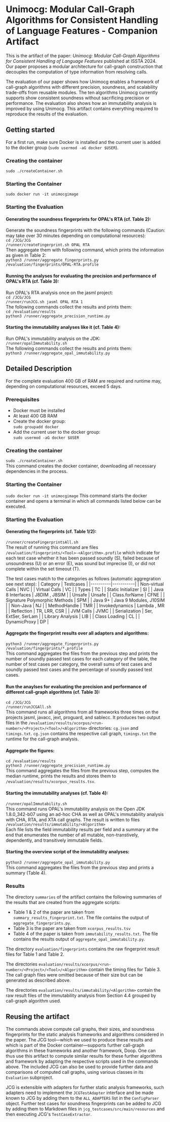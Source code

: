 # Unimocg: Modular Call-Graph Algorithms for Consistent Handling of Language Features - Companion Artifact

This is the artifact of the paper:
_Unimocg: Modular Call-Graph Algorithms for Consistent Handling of Language Features_ published at ISSTA 2024.
Our paper proposes a modular architecture for call-graph construction that decouples the computation of type information from resolving calls.

The evaluation of our paper shows how Unimocg enables a framework of call-graph algorithms with different precision, soundness, and scalability trade-offs from reusable modules.
The ten algorithms Unimocg currently supports show consistent soundness without sacrificing precision or performance.
The evaluation also shows how an immutability analysis is improved by using Unimocg.
This artifact contains everything required to reproduce the results of the evaluation.

## Getting started
For a first run, make sure Docker is installed and the current user is added to the docker group (`sudo usermod -aG docker $USER`).   

### Creating the container
`sudo ./createContainer.sh`

### Starting the Container
`sudo docker run -it unimocgimage`

### Starting the Evaluation

#### Generating the soundness fingerprints for OPAL's RTA (cf. Table 2):   
Generate the soundness fingerprints with the following commands (Caution: may take over 30 minutes depending on computational resources):    
`cd /JCG/JCG`   
`/runner/createFingerprint.sh OPAL RTA`    
Then aggregate them with following command, which prints the information as given in Table 2:    
`python3 /runner/aggregate_fingerprints.py /evaluation/fingerprints/OPAL-RTA.profile` 

#### Running the analyses for evaluating the precision and performance of OPAL's RTA (cf. Table 3):   
Run OPAL's RTA analysis once on the jasml project:    
`cd /JCG/JCG`    
`/runner/runJCG.sh jasml OPAL RTA 1`  
The following commands collect the results and prints them:    
`cd /evaluation/results`   
`python3 /runner/aggregate_precision_runtime.py`   

#### Starting the immutability analyses like it (cf. Table 4):    
Run OPAL's immutability analysis on the JDK:    
`/runner/opalImmutability.sh`    
The following commands collect the results and prints them:  
`python3 /runner/aggregate_opal_immutability.py`

## Detailed Description
For the complete evaluation 400 GB of RAM are required and runtime may, depending on computational resources, exceed 5 days.

### Prerequisites
- Docker must be installed
- At least 400 GB RAM
- Create the docker group:   
  `sudo groupadd docker`
- Add the current user to the docker group:  
  `sudo usermod -aG docker $USER`

### Creating the container
`sudo ./createContainer.sh`    
This command creates the docker container, downloading all necessary dependencies in the process.

### Starting the Container
`sudo docker run -it unimocgimage` 
This command starts the docker container and opens a terminal in which all commands listed below can be executed.

### Starting the Evaluation

#### Generating the fingerprints (cf. Table 1/2):              
`/runner/createFingerprintsAll.sh`  
The result of running this command are files `/evaluation/fingerprints/<Tool>-<Algorithm>.profile` which indicate for each test case whether it has been passed soundly (S), failed because of unsoundness (U) or an error (E), was sound but imprecise (I), or did not complete within the set timeout (T).

The test cases match to the categories as follows (automatic aggregration see next step):
| Category | Testcases | 
|----------|-----------|
| Non-virtual Calls | NVC |
| Virtual Calls | VC |
| Types | TC |
| Static Initializer | SI |
| Java 8 Interfaces | J8DIM , J8SIM |
| Unsafe | Unsafe |
| Class.forName | CFNE |
| Signature Polymorphic Methods | SPM |
| Java 9+ | Java 9 Modules, J10SIM |
| Non-Java | NJ |
| MethodHandle | TMR |
| Invokedynamics | Lambda , MR |
| Reflection | TR, LRR, CSR |
| JVM Calls | JVMC |
| Serialization | Ser, ExtSer, SerLam |
| Library Analysis | LIB |
| Class Loading | CL |
| DynamicProxy | DP |

#### Aggregate the fingerprint results over all adapters and algorithms:    
`python3 /runner/aggregate_fingerprints.py /evaluation/fingerprints/*.profile`  
This command aggregates the files from the previous step and prints the number of soundly passed test cases for each category of the table, the number of test cases per category, the overall sums of test cases and soundly passed test cases and the percentage of soundly passed test cases.

#### Run the anaylses for evaluating the precision and performance of different call-graph algorithms (cf. Table 3):   
`cd /JCG/JCG`  
`/runner/runJCGAll.sh`    
This command runs all algorithms from all frameworks three times on the projects jasml, javacc, jext, proguard, and sablecc.
It produces two output files in the `/evaluation/results/xcorpus/<run-number>/<Project>/<Tool>/<Algorithm>` directories: `cg.json` and `timings.txt`.
`cg.json` contains the respective call graph, `timings.txt` the runtime for the call-graph analysis.

#### Aggregate the figures:    
`cd /evaluation/results`     
`python3 /runner/aggregate_precision_runtime.py`    
This command aggregates the files from the previous step, computes the median runtime, prints the results and stores them to `/evaluation/results/xcorpus_results.tsv`.

#### Starting the immutability analyses (cf. Table 4):        
`/runner/opalImmutability.sh`  
This command runs OPAL's immutability analysis on the Open JDK 1.8.0_342-b07 using an ad-hoc CHA as well as OPAL's immutability analysis with CHA, RTA, and XTA call graphs.
The result is written to files `/evaluation/results/immutability/<Algorithm>`  
Each file lists the field immutability results per field and a summary at the end that enumerates the number of all mutable, non-transtively, dependently, and transitively immutable fields.     

#### Starting the overview script of the immutability analyses:    
`python3 /runner/aggregate_opal_immutability.py`    
This command aggregates the files from the previous step and prints a summary (Table 4).

### Results
The directory `summaries` of the artifact contains the following summaries of the results that are created from the aggregate scripts:  
* Table 1 & 2 of the paper are taken from `summary_results_fingerprint.txt`. The file contains the output of `aggregate_fingerprints.py`.
* Table 3 is the paper are taken from `xcorpus_results.tsv`
* Table 4 of the paper is taken from `immutability_results.txt`. The file contains the results output of `aggregate_opal_immutability.py`.

The directory `evaluation/fingerprints` contains the raw fingerprint result files for Table 1 and Table 2.

The directories `evaluation/results/xcorpus/<run-number>/<Project>/<Tool>/<Algorithm>` contain the timing files for Table 3. The call graph files were omitted because of their size but can be generated as described above.

The directories `evaluation/results/immutability/<Algorithm>` contain the raw result files of the immutability analysis from Section 4.4 grouped by call-graph algorithm used.

## Reusing the artifact

The commands above compute call graphs, their sizes, and soundness fingerprints for the static analysis frameworks and algorithms considered in the paper.
The JCG tool—which we used to produce these results and which is part of the Docker container—supports further call-graph algorithms in these frameworks and another framework, Doop.
One can thus use this artifact to compute similar results for these further algorithms and framework by adapting the respective scripts used in the commands above.
The included JCG can also be used to provide further data and comparisons of computed call graphs, using various classes in its `Evaluation` subproject.

JCG is extensible with adapters for further static analysis frameworks, such adapters need to implement the `JCGTestAdapter` interface and be made known to JCG by adding them to the `ALL_ADAPTERS` list in the `ConfigParser` object.
Further test cases for soundness fingerprints can be added to JCG by adding them to Markdown files in `jcg_testcases/src/main/resources` and then executing JCG's `TestCaseExtractor`.
